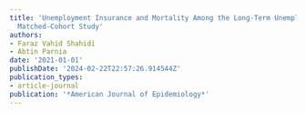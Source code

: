 ```yaml
---
title: 'Unemployment Insurance and Mortality Among the Long-Term Unemployed: A Population-Based
  Matched-Cohort Study'
authors:
- Faraz Vahid Shahidi
- Abtin Parnia
date: '2021-01-01'
publishDate: '2024-02-22T22:57:26.914544Z'
publication_types:
- article-journal
publication: '*American Journal of Epidemiology*'
---
```

